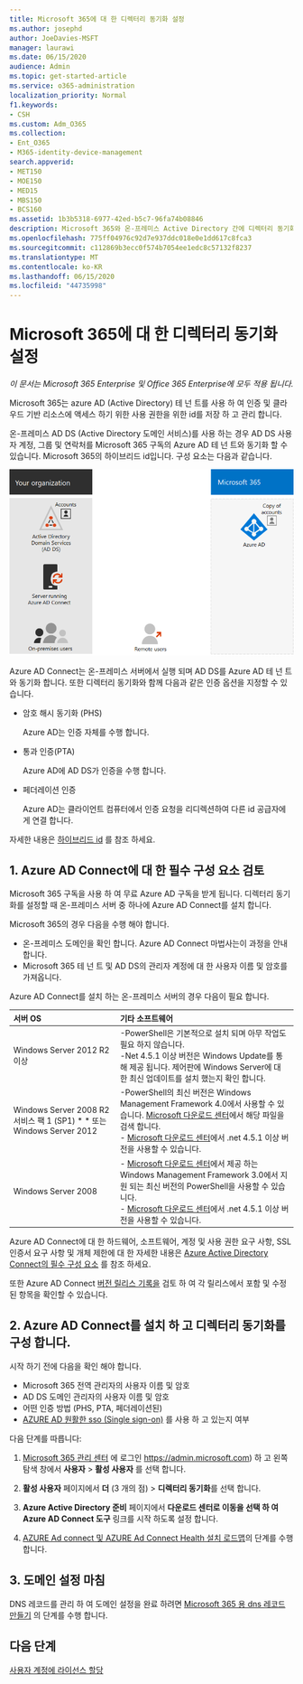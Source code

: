 ```yaml
---
title: Microsoft 365에 대 한 디렉터리 동기화 설정
ms.author: josephd
author: JoeDavies-MSFT
manager: laurawi
ms.date: 06/15/2020
audience: Admin
ms.topic: get-started-article
ms.service: o365-administration
localization_priority: Normal
f1.keywords:
- CSH
ms.custom: Adm_O365
ms.collection:
- Ent_O365
- M365-identity-device-management
search.appverid:
- MET150
- MOE150
- MED15
- MBS150
- BCS160
ms.assetid: 1b3b5318-6977-42ed-b5c7-96fa74b08846
description: Microsoft 365와 온-프레미스 Active Directory 간에 디렉터리 동기화를 설정 하는 방법에 대해 알아봅니다.
ms.openlocfilehash: 775ff04976c92d7e937ddc018e0e1dd617c8fca3
ms.sourcegitcommit: c112869b3ecc0f574b7054ee1edc8c57132f8237
ms.translationtype: MT
ms.contentlocale: ko-KR
ms.lasthandoff: 06/15/2020
ms.locfileid: "44735998"
---
```

# <a name="set-up-directory-synchronization-for-microsoft-365"></a>Microsoft 365에 대 한 디렉터리 동기화 설정

*이 문서는 Microsoft 365 Enterprise 및 Office 365 Enterprise에 모두 적용 됩니다.*

Microsoft 365는 azure AD (Active Directory) 테 넌 트를 사용 하 여 인증 및 클라우드 기반 리소스에 액세스 하기 위한 사용 권한을 위한 id를 저장 하 고 관리 합니다. 

온-프레미스 AD DS (Active Directory 도메인 서비스)를 사용 하는 경우 AD DS 사용자 계정, 그룹 및 연락처를 Microsoft 365 구독의 Azure AD 테 넌 트와 동기화 할 수 있습니다. Microsoft 365의 하이브리드 id입니다. 구성 요소는 다음과 같습니다.

![Microsoft 365에 대 한 디렉터리 동기화 구성 요소](./media/about-office-365-identity/hybrid-identity.png)

Azure AD Connect는 온-프레미스 서버에서 실행 되며 AD DS를 Azure AD 테 넌 트와 동기화 합니다. 또한 디렉터리 동기화와 함께 다음과 같은 인증 옵션을 지정할 수 있습니다.

- 암호 해시 동기화 (PHS)

  Azure AD는 인증 자체를 수행 합니다.

- 통과 인증(PTA)

  Azure AD에 AD DS가 인증을 수행 합니다.

- 페더레이션 인증

  Azure AD는 클라이언트 컴퓨터에서 인증 요청을 리디렉션하여 다른 id 공급자에 게 연결 합니다.

자세한 내용은 [하이브리드 id](plan-for-directory-synchronization.md) 를 참조 하세요.
  
## <a name="1-review-prerequisites-for-azure-ad-connect"></a>1. Azure AD Connect에 대 한 필수 구성 요소 검토

Microsoft 365 구독을 사용 하 여 무료 Azure AD 구독을 받게 됩니다. 디렉터리 동기화를 설정할 때 온-프레미스 서버 중 하나에 Azure AD Connect를 설치 합니다.
  
Microsoft 365의 경우 다음을 수행 해야 합니다.
  
- 온-프레미스 도메인을 확인 합니다. Azure AD Connect 마법사는이 과정을 안내 합니다.
- Microsoft 365 테 넌 트 및 AD DS의 관리자 계정에 대 한 사용자 이름 및 암호를 가져옵니다.

Azure AD Connect를 설치 하는 온-프레미스 서버의 경우 다음이 필요 합니다.
  
|**서버 OS**|**기타 소프트웨어**|
|:-----|:-----|
|Windows Server 2012 R2 이상 | -PowerShell은 기본적으로 설치 되며 아무 작업도 필요 하지 않습니다.  <br> -Net 4.5.1 이상 버전은 Windows Update를 통해 제공 됩니다. 제어판에 Windows Server에 대 한 최신 업데이트를 설치 했는지 확인 합니다. |
|Windows Server 2008 R2 서비스 팩 1 (SP1) * * 또는 Windows Server 2012 | -PowerShell의 최신 버전은 Windows Management Framework 4.0에서 사용할 수 있습니다. [Microsoft 다운로드 센터](https://go.microsoft.com/fwlink/p/?LinkId=717996)에서 해당 파일을 검색 합니다.  <br> - [Microsoft 다운로드 센터](https://go.microsoft.com/fwlink/p/?LinkId=717996)에서 .net 4.5.1 이상 버전을 사용할 수 있습니다. |
|Windows Server 2008 | - [Microsoft 다운로드 센터](https://go.microsoft.com/fwlink/p/?LinkId=717996)에서 제공 하는 Windows Management Framework 3.0에서 지원 되는 최신 버전의 PowerShell을 사용할 수 있습니다.  <br> - [Microsoft 다운로드 센터](https://go.microsoft.com/fwlink/p/?LinkId=717996)에서 .net 4.5.1 이상 버전을 사용할 수 있습니다. |

Azure AD Connect에 대 한 하드웨어, 소프트웨어, 계정 및 사용 권한 요구 사항, SSL 인증서 요구 사항 및 개체 제한에 대 한 자세한 내용은 [Azure Active Directory Connect의 필수 구성 요소](https://docs.microsoft.com/azure/active-directory/hybrid/how-to-connect-install-prerequisites) 를 참조 하세요.
  
또한 Azure AD Connect [버전 릴리스 기록을](https://docs.microsoft.com/azure/active-directory/hybrid/reference-connect-version-history) 검토 하 여 각 릴리스에서 포함 및 수정 된 항목을 확인할 수 있습니다.

## <a name="2-install-azure-ad-connect-and-configure-directory-synchronization"></a>2. Azure AD Connect를 설치 하 고 디렉터리 동기화를 구성 합니다.

시작 하기 전에 다음을 확인 해야 합니다.

- Microsoft 365 전역 관리자의 사용자 이름 및 암호
- AD DS 도메인 관리자의 사용자 이름 및 암호
- 어떤 인증 방법 (PHS, PTA, 페더레이션된)
- [AZURE AD 원활한 sso (Single sign-on)](https://docs.microsoft.com/azure/active-directory/hybrid/how-to-connect-sso) 를 사용 하 고 있는지 여부

다음 단계를 따릅니다:

1. [Microsoft 365 관리 센터](https://admin.microsoft.com) 에 로그인 https://admin.microsoft.com) 하 고 왼쪽 탐색 창에서 **사용자** \> **활성 사용자** 를 선택 합니다.
2. **활성 사용자** 페이지에서 **더** (3 개의 점) \> **디렉터리 동기화**를 선택 합니다.
  
3. **Azure Active Directory 준비** 페이지에서 **다운로드 센터로 이동을 선택 하 여 Azure AD Connect 도구** 링크를 시작 하도록 설정 합니다. 
4. [AZURE Ad connect 및 AZURE Ad Connect Health 설치 로드맵](https://docs.microsoft.com/azure/active-directory/hybrid/how-to-connect-install-roadmap)의 단계를 수행 합니다.

## <a name="3-finish-setting-up-domains"></a>3. 도메인 설정 마침

DNS 레코드를 관리 하 여 도메인 설정을 완료 하려면 [Microsoft 365 용 dns 레코드 만들기](https://docs.microsoft.com/office365/admin/get-help-with-domains/create-dns-records-at-any-dns-hosting-provider) 의 단계를 수행 합니다.

## <a name="next-step"></a>다음 단계

[사용자 계정에 라이선스 할당](assign-licenses-to-user-accounts.md)

